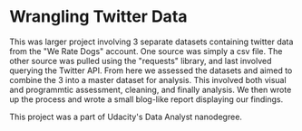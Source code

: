 # Wrangling Twitter Data

This was larger project involving 3 separate datasets containing twitter data from the "We Rate Dogs" account. One source was simply a csv file. The other source was pulled using the "requests" library, and last involved querying the Twitter API. From here we assessed the datasets and aimed to combine the 3 into a master dataset for analysis. This involved both visual and programmtic assessment, cleaning, and finally analysis. We then wrote up the process and wrote a small blog-like report displaying our findings. 

This project was a part of Udacity's Data Analyst nanodegree. 
